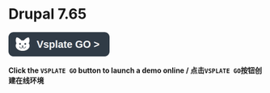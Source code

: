 # Drupal 7.65

<a href="https://www.vsplate.com/?docker-compose=https://github.com/vsplate/dcenvs/drupal/7.65"><img alt="VSPLATE GO" src="https://raw.githubusercontent.com/vsplate/images/master/vsgo_btn.png" width="200px"></a>

**Click the `VSPLATE GO` button to launch a demo online / 点击`VSPLATE GO`按钮创建在线环境**